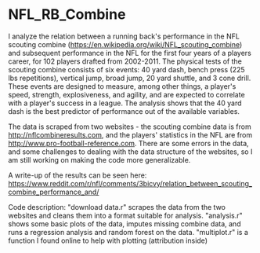 # NFL_RB_Combine
 
I analyze the relation between a running back's performance in the NFL scouting combine (https://en.wikipedia.org/wiki/NFL_scouting_combine) and subsequent performance in the NFL for the first four years of a players career, for 102 players drafted from 2002-2011. The physical tests of the scouting combine consists of six events: 40 yard dash, bench press (225 lbs repetitions), vertical jump, broad jump, 20 yard shuttle, and 3 cone drill. These events are designed to measure, among other things, a player's speed, strength, explosiveness, and agility, and are expected to correlate with a player's success in a league. The analysis shows that the 40 yard dash is the best predictor of performance out of the available variables.

The data is scraped from two websites - the scouting combine data is from http://nflcombineresults.com, and the players' statistics in the NFL are from http://www.pro-football-reference.com. There are some errors in the data, and some challenges to dealing with the data structure of the websites, so I am still working on making the code more generalizable.  

A write-up of the results can be seen here: https://www.reddit.com/r/nfl/comments/3bicvy/relation_between_scouting_combine_performance_and/

Code description:
"download data.r" scrapes the data from the two websites and cleans them into a format suitable for analysis.
"analysis.r" shows some basic plots of the data, imputes missing combine data, and runs a regression analysis and random forest on the data.
"multiplot.r" is a function I found online to help with plotting (attribution inside)
